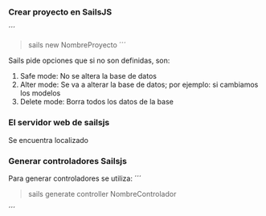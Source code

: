 ### Crear proyecto en SailsJS
´´´
> sails new NombreProyecto
´´´

Sails pide opciones que si no son definidas, son:
1. Safe mode: No se altera la base de datos
2. Alter mode: Se va a alterar la base de datos; por ejemplo: si cambiamos los modelos
3. Delete mode: Borra todos los datos de la base

### El servidor web de sailsjs
Se encuentra localizado

### Generar controladores Sailsjs

Para generar controladores se utiliza:
´´´
> sails generate controller NombreControlador

´´´
